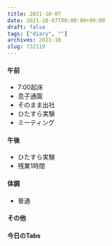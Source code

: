 ```yaml
---
title: 2021-10-07
date: 2021-10-07T00:00:00+09:00
draft: false
tags: ["diary", ""]
archives: 2021-10
slug: 732119
---
```

#### 午前
- 7:00起床
- 息子通園
- そのまま出社
- ひたすら実験
- ミーティング
#### 午後
- ひたすら実験
- 残業1時間
#### 体調
- 普通
#### その他
#### 今日のTabs